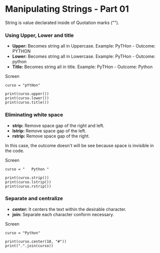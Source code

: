 # Manipulating Strings - Part 01

String is value declarated inside of Quotation marks ("").

### Using Upper, Lower and title

- **Upper:** Becomes string all in Uppercase. Example: PyTHon - Outcome: PYTHON
- **Lower:** Becomes string all in Lowercase. Example: PyTHon - Outcome: python
- **Title:** Becomes string all in title. Example: PyTHon - Outcome: Python

Screen

```
curso = "pYtHon"

print(curso.upper())
print(curso.lower())
print(curso.title())
```

### Eliminating white space

- **strip:** Remove space gap of the right and left.
- **lstrip:** Remove space gap of the left.
- **rstrip:** Remove space gap of the right.

In this case, the outcome doesn't will be see because space is invisible in the code.

Screen

```
curso = "   Python "

print(curso.strip())
print(curso.lstrip())
print(curso.rstrip())
```

### Separate and centralize

- **center:** It centers the text within the desirable character. 
- **join:** Separate each character conform necessary.

Screen

```
curso = "Python"

print(curso.center(10, "#"))
print(".".join(curso))
```
